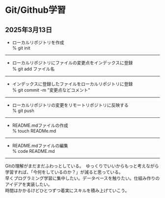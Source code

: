 # Git/Github学習 
## 2025年3月13日

* ローカルリポジトリを作成  
% git init 

---

* ローカルリポジトリにファイルの変更点をインデックスに登録  
% git add ファイル名  

---

* インデックスに登録したファイルをローカルリポジトリに登録  
% git commit -m "変更点などコメント"  

---

* ローカルリポジトリの変更をリモートリポジトリに反映する  
% git push  

---  

* README.mdファイルの作成  
% touch READMe.md  

---

* README.mdファイルの編集  
% code README.md  

---  


Gitの理解がまだまだふわっとしている。　ゆっくりでいいからもっと考えながら学習すれば、「今何をしているのか？」が減ると思っている。  
早くプログラミング学習に集中したい。データベースを触りたい。仕組み作りのアイデアを実装したい。  
時間はかかるけどひとつずつ着実にスキルを積み上げていこう。



